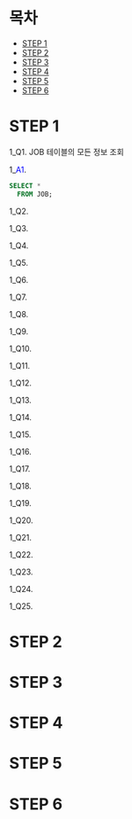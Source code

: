 # 목차

- [STEP 1](#step-1)
- [STEP 2](#step-2)
- [STEP 3](#step-3)
- [STEP 4](#step-4)
- [STEP 5](#step-5)
- [STEP 6](#step-6)

# STEP 1
1_Q1. JOB 테이블의 모든 정보 조회

1_<span style="color:#0000FF">A1</span>. 
```sql
SELECT *
  FROM JOB;
```

1_Q2. 

1_Q3. 

1_Q4. 

1_Q5. 

1_Q6. 

1_Q7. 

1_Q8. 

1_Q9. 

1_Q10. 

1_Q11. 

1_Q12. 

1_Q13. 

1_Q14. 

1_Q15. 

1_Q16. 

1_Q17. 

1_Q18. 

1_Q19. 

1_Q20. 

1_Q21. 

1_Q22. 

1_Q23. 

1_Q24. 

1_Q25. 

# STEP 2


# STEP 3


# STEP 4


# STEP 5


# STEP 6

